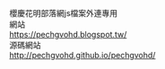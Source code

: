 櫻慶花明部落網js檔案外連專用
<BR>網站<BR>
https://pechgvohd.blogspot.tw/
<BR>源碼網站<BR>
http://pechgvohd.github.io/pechgvohd/
